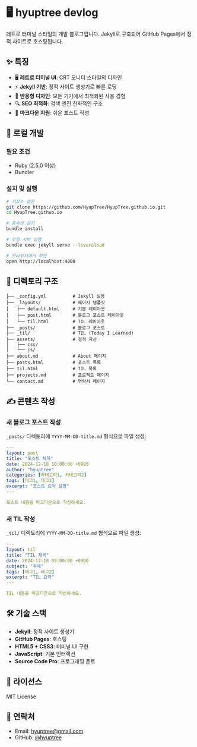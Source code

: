 # 🖥️ hyuptree devlog

레트로 터미널 스타일의 개발 블로그입니다. Jekyll로 구축되어 GitHub Pages에서 정적 사이트로 호스팅됩니다.

## ✨ 특징

- 🖥️ **레트로 터미널 UI**: CRT 모니터 스타일의 디자인
- ⚡ **Jekyll 기반**: 정적 사이트 생성기로 빠른 로딩
- 📱 **반응형 디자인**: 모든 기기에서 최적화된 사용 경험
- 🔍 **SEO 최적화**: 검색 엔진 친화적인 구조
- 📝 **마크다운 지원**: 쉬운 포스트 작성

## 🚀 로컬 개발

### 필요 조건
- Ruby (2.5.0 이상)
- Bundler

### 설치 및 실행
```bash
# 저장소 클론
git clone https://github.com/HyupTree/HyupTree.github.io.git
cd HyupTree.github.io

# 종속성 설치
bundle install

# 로컬 서버 실행
bundle exec jekyll serve --livereload

# 브라우저에서 확인
open http://localhost:4000
```

## 📁 디렉토리 구조

```
├── _config.yml          # Jekyll 설정
├── _layouts/            # 페이지 템플릿
│   ├── default.html     # 기본 레이아웃
│   ├── post.html        # 블로그 포스트 레이아웃
│   └── til.html         # TIL 레이아웃
├── _posts/              # 블로그 포스트
├── _til/                # TIL (Today I Learned)
├── assets/              # 정적 자산
│   ├── css/
│   └── js/
├── about.md             # About 페이지
├── posts.html           # 포스트 목록
├── til.html             # TIL 목록
├── projects.md          # 프로젝트 페이지
└── contact.md           # 연락처 페이지
```

## ✍️ 콘텐츠 작성

### 새 블로그 포스트 작성
`_posts/` 디렉토리에 `YYYY-MM-DD-title.md` 형식으로 파일 생성:

```yaml
---
layout: post
title: "포스트 제목"
date: 2024-12-18 10:00:00 +0900
author: "hyuptree"
categories: [카테고리1, 카테고리2]
tags: [태그1, 태그2]
excerpt: "포스트 요약 설명"
---

포스트 내용을 마크다운으로 작성하세요.
```

### 새 TIL 작성
`_til/` 디렉토리에 `YYYY-MM-DD-title.md` 형식으로 파일 생성:

```yaml
---
layout: til
title: "TIL 제목"
date: 2024-12-18 09:00:00 +0900
subject: "주제"
tags: [태그1, 태그2]
excerpt: "TIL 요약"
---

TIL 내용을 마크다운으로 작성하세요.
```

## 🛠️ 기술 스택

- **Jekyll**: 정적 사이트 생성기
- **GitHub Pages**: 호스팅
- **HTML5 + CSS3**: 터미널 UI 구현
- **JavaScript**: 기본 인터랙션
- **Source Code Pro**: 프로그래밍 폰트

## 📄 라이선스

MIT License

## 📧 연락처

- Email: hyuptree@gmail.com
- GitHub: [@hyuptree](https://github.com/hyuptree) 